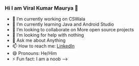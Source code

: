 ### Hi I am Viral Kumar Maurya 👋

- 🔭 I’m currently working on CSWala
- 🌱 I’m currently learning Java and Android Studio
- 👯 I’m looking to collaborate on More open source projects
- 🤔 I’m looking for help with nothing
- 💬 Ask me about Anything
- 📫 How to reach me: [LinkedIn](https://www.linkedin.com/in/viral-kumar-maurya-437652125/)
- 😄 Pronouns: He/Him
- ⚡ Fun fact: I am a noob
-->
